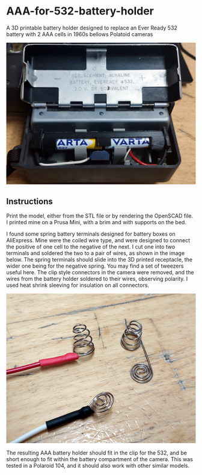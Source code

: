 # AAA-for-532-battery-holder

A 3D printable battery holder designed to replace an Ever Ready 532 battery with 2 AAA cells in 1960s bellows Polatoid cameras

![The battery holder fitted in a Polaroid 104 camera, with a pair of Varta AAA cells](aaa-in-camera.jpg)

## Instructions

Print the model, either from the STL file or by rendering the OpenSCAD file. I printed mine on a Prusa Mini, with a brim and with supports on the bed.

I found some spring battery terminals designed for battery boxes on AliExpress. Mine were the coiled wire type, and were designed to connect the positive of one cell to the negative of the next. I cut one into two terminals and soldered the two to a pair of wires, as shown in the image below. The spring terminals should slide into the 3D printed receptacle, the wider one being for the negative spring. You may find a set of tweezers useful here. The clip style connectors in the camera were removed, and the wires from the battery holder soldered to their wires, observing polarity. I used heat shrink sleeving for insulation on all connectors.

![The battery terminals, next to one of the spring terminals I cut in half to make mine.](battery-terminals.jpg)

The resulting AAA battery holder should fit in the clip for the 532, and be short enough to fit within the battery compartment of the camera. This was tested in a Polaroid 104, and it should also work with other similar models.
